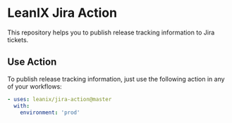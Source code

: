 # LeanIX Jira Action

This repository helps you to publish release tracking information to Jira tickets.

## Use Action

To publish release tracking information, just use the following action in any of your workflows:

```yaml
- uses: leanix/jira-action@master
  with:
    environment: 'prod'
```
